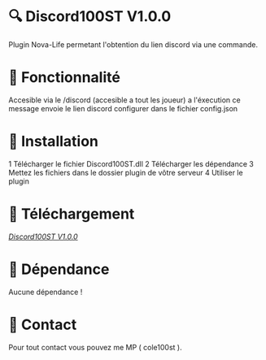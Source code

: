 # 🔍 Discord100ST V1.0.0

Plugin Nova-Life permetant l'obtention du lien discord via une commande.

# 🔧 Fonctionnalité

Accesible via le /discord (accesible a tout les joueur) a l'éxecution ce message envoie le lien discord configurer dans le fichier config.json

# 🔌  Installation

1 Télécharger le fichier Discord100ST.dll
2 Télécharger les dépendance
3 Mettez les fichiers dans le dossier plugin de vôtre serveur
4 Utiliser le plugin

# 🧩  Téléchargement

*[Discord100ST V1.0.0](https://github.com/cole100st/BanLife100ST)*

# 📗  Dépendance

Aucune dépendance !

# 📮  Contact

Pour tout contact vous pouvez me MP ( cole100st ).
